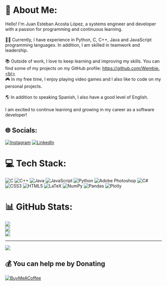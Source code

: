 # 💫 About Me:
Hello! I'm Juan Esteban Acosta López, a systems engineer and developer with a passion for programming and continuous learning.<br><br>👨‍💻 Currently, I have experience in Python, C, C++, Java and JavaScript programming languages. In addition, I am skilled in teamwork and leadership.<br><br>📚 Outside of work, I love to keep learning and improving my skills. You can find some of my projects on my GitHub profile: https://github.com/Wembie.<br><br>🎮 In my free time, I enjoy playing video games and I also like to code on my personal projects.<br><br>🌎 In addition to speaking Spanish, I also have a good level of English.<br><br>I am excited to continue learning and growing in my career as a software developer!


## 🌐 Socials:
[![Instagram](https://img.shields.io/badge/Instagram-%23E4405F.svg?logo=Instagram&logoColor=white)](https://instagram.com/wembie_) [![LinkedIn](https://img.shields.io/badge/LinkedIn-%230077B5.svg?logo=linkedin&logoColor=white)](https://www.linkedin.com/in/juan-esteban-acosta-lopez-2667601bb/) 

# 💻 Tech Stack:
![C](https://img.shields.io/badge/c-%2300599C.svg?style=for-the-badge&logo=c&logoColor=white) ![C++](https://img.shields.io/badge/c++-%2300599C.svg?style=for-the-badge&logo=c%2B%2B&logoColor=white) ![Java](https://img.shields.io/badge/java-%23ED8B00.svg?style=for-the-badge&logo=java&logoColor=white) ![JavaScript](https://img.shields.io/badge/javascript-%23323330.svg?style=for-the-badge&logo=javascript&logoColor=%23F7DF1E) ![Python](https://img.shields.io/badge/python-3670A0?style=for-the-badge&logo=python&logoColor=ffdd54) ![Adobe Photoshop](https://img.shields.io/badge/adobephotoshop-%2331A8FF.svg?style=for-the-badge&logo=adobephotoshop&logoColor=white) ![C#](https://img.shields.io/badge/c%23-%23239120.svg?style=for-the-badge&logo=c-sharp&logoColor=white) ![CSS3](https://img.shields.io/badge/css3-%231572B6.svg?style=for-the-badge&logo=css3&logoColor=white) ![HTML5](https://img.shields.io/badge/html5-%23E34F26.svg?style=for-the-badge&logo=html5&logoColor=white) ![LaTeX](https://img.shields.io/badge/latex-%23008080.svg?style=for-the-badge&logo=latex&logoColor=white) ![NumPy](https://img.shields.io/badge/numpy-%23013243.svg?style=for-the-badge&logo=numpy&logoColor=white) ![Pandas](https://img.shields.io/badge/pandas-%23150458.svg?style=for-the-badge&logo=pandas&logoColor=white) ![Plotly](https://img.shields.io/badge/Plotly-%233F4F75.svg?style=for-the-badge&logo=plotly&logoColor=white)
# 📊 GitHub Stats:
![](https://github-readme-stats.vercel.app/api?username=Wembie&theme=dark&hide_border=false&include_all_commits=true&count_private=true)<br/>
![](https://github-readme-streak-stats.herokuapp.com/?user=Wembie&theme=dark&hide_border=false)<br/>
![](https://github-readme-stats.vercel.app/api/top-langs/?username=Wembie&theme=dark&hide_border=false&include_all_commits=true&count_private=true&layout=compact)

---
[![](https://visitcount.itsvg.in/api?id=Wembie&icon=0&color=0)](https://visitcount.itsvg.in)

  ## 💰 You can help me by Donating
  [![BuyMeACoffee](https://img.shields.io/badge/Buy%20Me%20a%20Coffee-ffdd00?style=for-the-badge&logo=buy-me-a-coffee&logoColor=black)](https://buymeacoffee.com/wembie) 

  
<!-- Proudly created with GPRM ( https://gprm.itsvg.in ) -->
